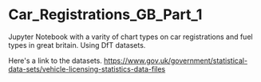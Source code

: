 # Car_Registrations_GB_Part_1
Jupyter Notebook with a varity of chart types on car registrations and fuel types in great britain. Using DfT datasets.

Here's a link to the datasets.
https://www.gov.uk/government/statistical-data-sets/vehicle-licensing-statistics-data-files
